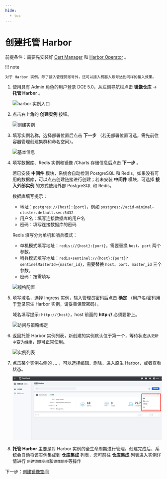 ```yaml
---
hide:
  - toc
---
```


# 创建托管 Harbor

前提条件：需要先安装好 [Cert Manager](https://cert-manager.io/docs/installation/) 和 [Harbor Operator](./operator.md) 。

!!! note

    对于 Harbor 实例，除了接入管理员账号外，还可以接入机器人账号达到同样的接入效果。

1. 使用具有 Admin 角色的用户登录 DCE 5.0，从左侧导航栏点击 __镜像仓库__ -> __托管 Harbor__ 。

    ![harbor 实例入口](../../images/harbor-access.png)

2. 点击右上角的 __创建实例__ 按钮。

    ![创建实例](https://docs.daocloud.io/daocloud-docs-images/docs/kangaroo/images/hosted02.png)

3. 填写实例名称，选择部署位置后点击 __下一步__ （若无部署位置可选，需先前往容器管理创建集群和命名空间）。

    ![基本信息](https://docs.daocloud.io/daocloud-docs-images/docs/kangaroo/images/hosted03.png)

4. 填写数据库、Redis 实例和镜像 /Charts 存储信息后点击 __下一步__ 。

    若已安装  __中间件__ 模块，系统会自动检测 PostgreSQL 和 Redis，如果没有可用的数据库，可以点击创建链接进行创建；若未安装 __中间件__ 模块，可选择 __接入外部实例__ 的方式使用外部 PostgreSQL 和 Redis。

    数据库填写提示：

    -  地址：`postgres://{host}:{port}`，例如 `postgres://acid-minimal-cluster.default.svc:5432`
    -  用户名：填写连接数据库的用户名
    -  密码：填写连接数据库的密码

    Redis 填写分为单机和哨兵模式：

    - 单机模式填写地址：`redis://{host}:{port}`，需要替换 `host`、`port` 两个参数。
    - 哨兵模式填写地址：`redis+sentinel://{host}:{port}?sentinelMasterId={master_id}`，需要替换 `host`、`port`、`master_id` 三个参数。
    - 密码：按需填写

    ![规格配置](https://docs.daocloud.io/daocloud-docs-images/docs/zh/docs/kangaroo/images/hosted04.png)

5. 填写域名，选择 Ingress 实例，输入管理员密码后点击 __确定__ （用户名/密码用于登录原生 Harbor 实例，请妥善保管密码）。

    域名填写提示: `http://{host}`，host 前面的 __http://__ 必须要带上。

    ![访问与策略绑定](https://docs.daocloud.io/daocloud-docs-images/docs/kangaroo/images/hosted05.png)

6. 返回托管 Harbor 实例列表，新创建的实例默认位于第一个，等待状态从`更新中`变为`健康`，即可正常使用。

    ![实例列表](https://docs.daocloud.io/daocloud-docs-images/docs/kangaroo/images/hosted06.png)

7. 点击某个实例右侧的 __...__ ，可以选择编辑、删除、进入原生 Harbor，或者查看状态。

    ![更多操作](../images/hosted07.png)

8.  __托管 Harbor__ 主要是对 Harbor 实例的全生命周期进行管理。创建完成后，系统会自动将该实例集成到 __仓库集成__ 列表，您可前往 __仓库集成__ 列表进入实例详情进行 `创建镜像空间`和`镜像同步`等操作

下一步：[创建镜像空间](../integrate/integrate-admin/registry-space.md)
